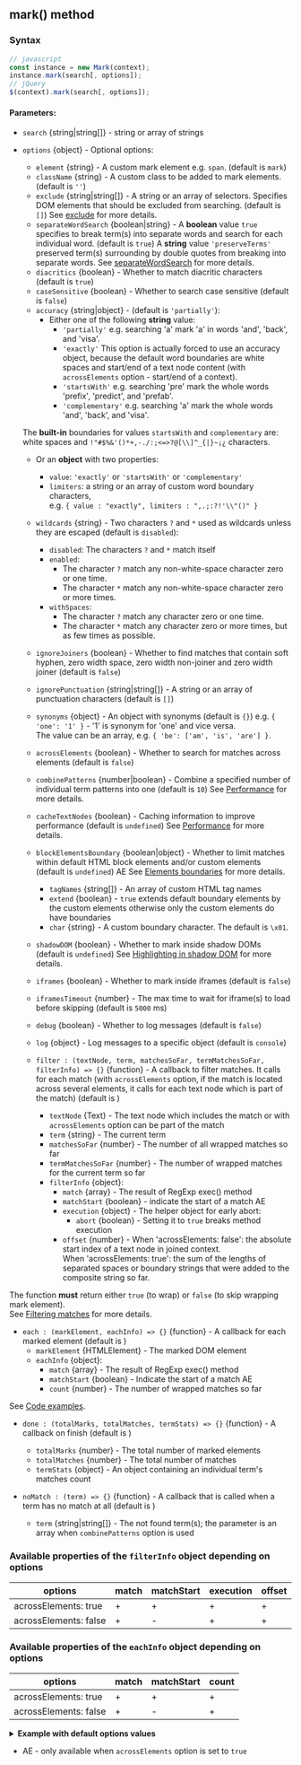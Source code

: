 
## mark() method
### Syntax
``` js
// javascript
const instance = new Mark(context);
instance.mark(search[, options]);
// jQuery
$(context).mark(search[, options]);
```
#### Parameters:
* `search` {string|string[]} - string or array of strings
* `options` {object} - Optional options:
  * `element` {string} - A custom mark element e.g. `span`. (default is `mark`)
  * `className` {string} - A custom class to be added to mark elements. (default is `''`)
  * `exclude` {string|string[]} - A string or an array of selectors. Specifies DOM elements that should be excluded from searching. (default is `[]`)
    See [exclude](options.html#exclude-option) for more details.
  * `separateWordSearch` {boolean|string} - A **boolean** value `true` specifies to break term(s) into separate words and search for each individual word. (default is `true`)
    A **string** value `'preserveTerms'` preserved term(s) surrounding by double quotes from breaking into separate words.
    See [separateWordSearch](options.html#separatewordsearch-option) for more details.
  * `diacritics` {boolean} - Whether to match diacritic characters (default is `true`)
  * `caseSensitive` {boolean} - Whether to search case sensitive (default is `false`)
  * `accuracy` {string|object} -   (default is `'partially'`):
    * Either one of the following <b>string</b> value:
      * `'partially'` e.g. searching 'a' mark 'a' in words 'and', 'back', and 'visa'.
      * `'exactly'` This option is actually forced to use an accuracy object, because the default word boundaries are white spaces and start/end of a text node content (with `acrossElements` option - start/end of a context).
      * `'startsWith'` e.g. searching 'pre' mark the whole words 'prefix', 'predict', and 'prefab'.  
      * `'complementary'` e.g. searching 'a' mark the whole words 'and', 'back', and 'visa'.  
  
  The **built-in** boundaries for values `startsWith` and `complementary` are:  
  white spaces and `!"#$%&'()*+,-./:;<=>?@[\\]^_{|}~¡¿` characters.

    * Or an <b>object</b> with two properties:
      * `value`: `'exactly'` or `'startsWith'` or `'complementary'`
      * `limiters`: a string or an array of custom word boundary characters,  
        e.g. `{ value : "exactly", limiters : ",.;:?!'\\"()" }`

  * `wildcards` {string} - Two characters `?` and `*` used as wildcards unless they are escaped (default is `disabled`):
    * `disabled`: The characters `?` and `*` match itself
    * `enabled`:
      * The character `?` match any non-white-space character zero or one time.
      * The character `*` match any non-white-space character zero or more times.
    * `withSpaces`:
      * The character `?` match any character zero or one time.
      * The character `*` match any character zero or more times, but as few times as possible.
        
  * `ignoreJoiners` {boolean} - Whether to find matches that contain soft hyphen, zero width space, zero width non-joiner and zero width joiner (default is `false`)
  * `ignorePunctuation` {string|string[]} - A string or an array of punctuation characters (default is `[]`)
  * `synonyms` {object} - An object with synonyms  (default is `{}`)
    e.g. `{ 'one': '1' }` - '1' is synonym for 'one' and vice versa.  
    The value can be an array, e.g. `{ 'be': ['am', 'is', 'are'] }`.
 
  * `acrossElements` {boolean} - Whether to search for matches across elements (default is `false`)
  * `combinePatterns` {number|boolean} - Combine a specified number of individual term patterns into one (default is `10`)
    See [Performance](performance.md#ways-to-boost-performance) for more details.
  * `cacheTextNodes` {boolean} - Caching information to improve performance (default is `undefined`)
    See [Performance](performance.md#ways-to-boost-performance) for more details.
  * `blockElementsBoundary` {boolean|object} - Whether to limit matches within default HTML block elements and/or custom elements (default is `undefined`)  AE
    See [Elements boundaries](elements-boundaries.md) for more details.
    * `tagNames` {string[]} - An array of custom HTML tag names
    * `extend` {boolean} - `true` extends default boundary elements by the custom elements
      otherwise only the custom elements do have boundaries
    * `char` {string} - A custom boundary character. The default is `\x01`.

  * `shadowDOM` {boolean} - Whether to mark inside shadow DOMs (default is `undefined`)
    See [Highlighting in shadow DOM](shadow-dom.md) for more details.
  * `iframes` {boolean} - Whether to mark inside iframes (default is `false`)
  * `iframesTimeout` {number} - The max time to wait for iframe(s) to load before skipping (default is `5000` ms)
  * `debug` {boolean} - Whether to log messages (default is `false`)
  * `log` {object} - Log messages to a specific object (default is `console`)

  * `filter : (textNode, term, matchesSoFar, termMatchesSoFar, filterInfo) => {}` {function} - A callback to filter matches. It calls for each match (with `acrossElements` option, if the match is located across several elements, it calls for each text node which is part of the match) (default is )
    * `textNode` {Text} - The text node which includes the match or with `acrossElements` option can be part of the match
    * `term` {string} - The current term
    * `matchesSoFar` {number} - The number of all wrapped matches so far
    * `termMatchesSoFar` {number} - The number of wrapped matches for the current term so far
    * `filterInfo` {object}:
      * `match` {array} - The result of RegExp exec() method
      * `matchStart` {boolean} - indicate the start of a match  AE
      * `execution` {object} - The helper object for early abort:
        * `abort` {boolean} - Setting it to `true` breaks method execution
      * `offset` {number} - When 'acrossElements: false': the absolute start index of a text node in joined context.  
        When 'acrossElements: true': the sum of the lengths of separated spaces or boundary strings that were added to the composite string so far.
  
The function **must** return either `true` (to wrap) or `false` (to skip wrapping mark element).  
See [Filtering matches](filtering-matches.md) for more details.

  * `each : (markElement, eachInfo) => {}` {function} - A callback for each marked element (default is )
    * `markElement` {HTMLElement} - The marked DOM element
    * `eachInfo` {object}:
      * `match` {array} - The result of RegExp exec() method
      * `matchStart` {boolean} - Indicate the start of a match  AE
      * `count` {number} - The number of wrapped matches so far
  
See [Code examples](some-examples.md).

  * `done : (totalMarks, totalMatches, termStats) => {}` {function} - A callback on finish (default is )
    * `totalMarks` {number} - The total number of marked elements
    * `totalMatches` {number} - The total number of matches
    * `termStats` {object} - An object containing an individual term's matches count

  * `noMatch : (term) => {}` {function} - A callback that is called when a term has no match at all (default is )
    * `term` {string|string[]} - The not found term(s); the parameter is an array when `combinePatterns` option is used

### Available properties of the `filterInfo` object depending on options

|            options               |    match   |   matchStart   |  execution  | offset |
|----------------------------------|------------|----------------|-------------|--------|
|  acrossElements: true            |     +      |      +         |     +       |   +    |
|  acrossElements: false           |     +      |      -         |     +       |   +    |


### Available properties of the `eachInfo` object depending on options

|             options              |    match   |    matchStart   | count |
|----------------------------------|------------|-----------------|-------|
|  acrossElements: true            |     +      |      +          |   +   |
|  acrossElements: false           |     +      |      -          |   +   |
  
<details class="internal-code">
<summary><b>Example with default options values</b></summary>

<pre><code class="language-js">const options = {
    element : 'mark',
    className : '',
    separateWordSearch : true,
    diacritics : true,
    exclude : [],
    caseSensitive : false,
    accuracy : 'partially',
    synonyms : {},
    ignoreJoiners : false,
    ignorePunctuation : [],
    wildcards : 'disabled',
    
    acrossElements : false,
    combinePatterns : false,
    cacheTextNodes : false,
    blockElementsBoundary : false,
    
    shadowDOM : false,
    iframes : false,
    iframesTimeout : 5000,
    
    filter : (textNode, term, marksSoFar, termMarksSoFar, filterInfo) => {
        return true; // must return either true or false
    },
    each : (markElement, eachInfo) => {},
    done : (totalMarks, totalMatches, termStats) => {},
    noMatch : (term) => {},
    debug : false,
    log : window.console
};
</code></pre>

JavaScript:

<pre><code class='lang-javascript'>
var instance = new Mark(document.querySelector('selector'));
instance.mark('test', options);
</code></pre>

jQuery:

<pre><code class='lang-javascript'>$('selector').mark('test', options);</code></pre>
</details>

* AE - only available when `acrossElements` option is set to `true`
